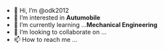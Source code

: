 - 👋 Hi, I’m @odk2012
- 👀 I’m interested in **Autumobile**
- 🌱 I’m currently learning ...**Mechanical Engineering**
- 💞️ I’m looking to collaborate on ...
- 📫 How to reach me ...

<!---
odk2012/odk2012 is a ✨ special ✨ repository because its `README.md` (this file) appears on your GitHub profile.
You can click the Preview link to take a look at your changes.
--->
